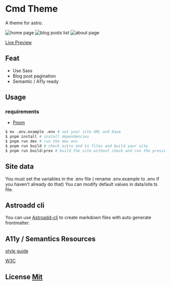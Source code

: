# Cmd Theme

A theme for astro.

![home page](_imgs/cmd_1.png)
![blog posts list](_imgs/cmd_2.png)
![about page](_imgs/cmd_3.png)

[Live Preview](https://onadrog.github.io/onadrog)

## Feat

-   Use Sass
-   Blog post pagination
-   Semantic / A11y ready

## Usage

### requirements

-   [Pnpm](https://pnpm.io/https://pnpm.io/)

```bash
$ mv .env.example .env # set your site URL and base
$ pnpm install # install dependencies
$ pnpm run dev # run the dev env
$ pnpm run build # check astro and ts files and build your site
$ pnpm run build:prev # build the site without check and run the preview command
```

## Site data

You must set the variables in the .env file ( rename .env.example to .env if
you haven't already do that)
You can modify default values in data/site.ts file.

## Astroadd cli

You can use [Astroadd-cli](https://github.com/onadrog/astroadd-cli) to create markdown files with auto generate frontmatter.

## A11y / Semantics Resources

[style guide](https://a11y-style-guide.com/style-guide/)

[W3C](https://www.w3.org/WAI/tutorials/)

## License [Mit](LICENSE)
